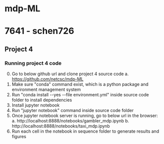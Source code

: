 # mdp-ML
# 7641 - schen726
## Project 4
### Running project 4 code
0. Go to below github url and clone project 4 source code
    a. https://github.com/netcsc/mdp-ML
1. Make sure "conda" command exist, which is a python package and environment management system
2. Run "conda install --yes --file environment.yml" inside source code folder to install dependencies
3. Install jupyter notebook
4. Run "jupyter notebook" command inside source code folder
5. Once jupyter notebook server is running, go to below url in the browser:
    a. http://localhost:8888/notebooks/gambler_mdp.ipynb
    b. http://localhost:8888/notebooks/taxi_mdp.ipynb
6. Run each cell in the notebook in sequence folder to generate results and figures
